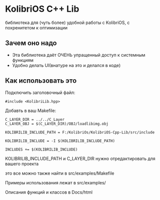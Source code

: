 KolibriOS C++ Lib
===

библиотека для (чуть более) удобной работы с KolibriOS, с похренитетом к оптимизации

Зачем оно надо
---

+ Эта библиотека даёт ОЧЕНЬ упращенный доступ к системным функциям
+ Удобно делать UI(внатуре на это и делался в коде)

Как использовать это
---

Подключить заголовочный файл:
```
#include <KolibriLib.hpp>
```
Добавть в ваш Makefile:
```
C_LAYER_DIR = ../../C_Layer
C_LAYER_OBJ = $(C_LAYER_DIR)/OBJ/loadlibimg.obj

KOLIBRILIB_INCLUDE_PATH = F:/KolibriOs/KolibriOS-Cpp-Lib/src/include

KOLIBRILIB_INCLUDE = -I $(KOLIBRILIB_INCLUDE_PATH)

INCLUDES += $(KOLIBRILIB_INCLUDE)
```
KOLIBRILIB_INCLUDE_PATH и C_LAYER_DIR нужно отредактировать для вашего проекта

это все можно также найти в src/examples/Makefile

Примеры использования лежат в src/examples/



Описания функций и классов в Docs/html

